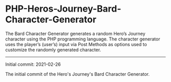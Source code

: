 # PHP-Heros-Journey-Bard-Character-Generator
The Bard Character Generator generates a random Hero’s Journey character using the PHP programming language. The character generator uses the player’s (user’s) input via Post Methods as options used to customize the randomly generated character. 

-------------------


Initial commit: 2021-02-26

The initial commit of the Hero's Journey's Bard Character Generator.


